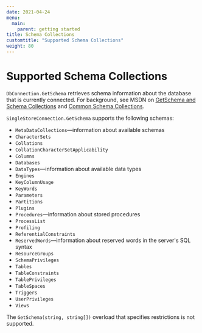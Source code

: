 ```yaml
---
date: 2021-04-24
menu:
  main:
    parent: getting started
title: Schema Collections
customtitle: "Supported Schema Collections"
weight: 80
---
```


# Supported Schema Collections

`DbConnection.GetSchema` retrieves schema information about the database that is currently connected. For background, see MSDN on [GetSchema and Schema Collections](https://docs.microsoft.com/en-us/dotnet/framework/data/adonet/getschema-and-schema-collections) and [Common Schema Collections](https://docs.microsoft.com/en-us/dotnet/framework/data/adonet/common-schema-collections).

`SingleStoreConnection.GetSchema` supports the following schemas:

* `MetaDataCollections`—information about available schemas
* `CharacterSets`
* `Collations`
* `CollationCharacterSetApplicability`
* `Columns`
* `Databases`
* `DataTypes`—information about available data types
* `Engines`
* `KeyColumnUsage`
* `KeyWords`
* `Parameters`
* `Partitions`
* `Plugins`
* `Procedures`—information about stored procedures
* `ProcessList`
* `Profiling`
* `ReferentialConstraints`
* `ReservedWords`—information about reserved words in the server's SQL syntax
* `ResourceGroups`
* `SchemaPrivileges`
* `Tables`
* `TableConstraints`
* `TablePrivileges`
* `TableSpaces`
* `Triggers`
* `UserPrivileges`
* `Views`

The `GetSchema(string, string[])` overload that specifies restrictions is not supported.
